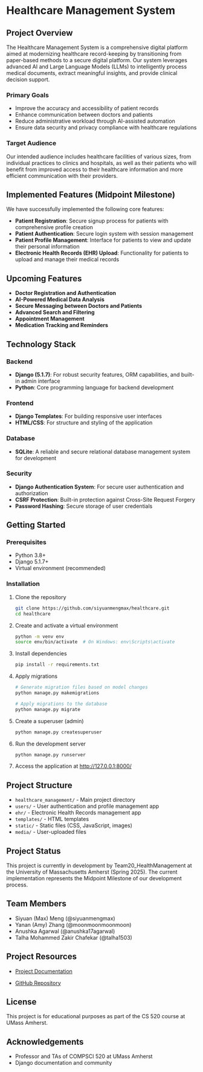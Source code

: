 # Healthcare Management System

## Project Overview
The Healthcare Management System is a comprehensive digital platform aimed at modernizing healthcare record-keeping by transitioning from paper-based methods to a secure digital platform. Our system leverages advanced AI and Large Language Models (LLMs) to intelligently process medical documents, extract meaningful insights, and provide clinical decision support.

### Primary Goals
- Improve the accuracy and accessibility of patient records
- Enhance communication between doctors and patients
- Reduce administrative workload through AI-assisted automation
- Ensure data security and privacy compliance with healthcare regulations

### Target Audience
Our intended audience includes healthcare facilities of various sizes, from individual practices to clinics and hospitals, as well as their patients who will benefit from improved access to their healthcare information and more efficient communication with their providers.

## Implemented Features (Midpoint Milestone)
We have successfully implemented the following core features:

- **Patient Registration**: Secure signup process for patients with comprehensive profile creation
- **Patient Authentication**: Secure login system with session management
- **Patient Profile Management**: Interface for patients to view and update their personal information
- **Electronic Health Records (EHR) Upload**: Functionality for patients to upload and manage their medical records

## Upcoming Features
- **Doctor Registration and Authentication**
- **AI-Powered Medical Data Analysis**
- **Secure Messaging between Doctors and Patients**
- **Advanced Search and Filtering**
- **Appointment Management**
- **Medication Tracking and Reminders**

## Technology Stack
### Backend
- **Django (5.1.7)**: For robust security features, ORM capabilities, and built-in admin interface
- **Python**: Core programming language for backend development

### Frontend
- **Django Templates**: For building responsive user interfaces
- **HTML/CSS**: For structure and styling of the application

### Database
- **SQLite**: A reliable and secure relational database management system for development

### Security
- **Django Authentication System**: For secure user authentication and authorization
- **CSRF Protection**: Built-in protection against Cross-Site Request Forgery
- **Password Hashing**: Secure storage of user credentials

## Getting Started

### Prerequisites
- Python 3.8+
- Django 5.1.7+
- Virtual environment (recommended)

### Installation
1. Clone the repository
   ```bash
   git clone https://github.com/siyuanmengmax/healthcare.git
   cd healthcare
   ```

2. Create and activate a virtual environment
   ```bash
   python -m venv env
   source env/bin/activate  # On Windows: env\Scripts\activate
   ```

3. Install dependencies
   ```bash
   pip install -r requirements.txt
   ```

4. Apply migrations
   ```bash
   # Generate migration files based on model changes
   python manage.py makemigrations
   
   # Apply migrations to the database
   python manage.py migrate

5. Create a superuser (admin)
   ```bash
   python manage.py createsuperuser
   ```

6. Run the development server
   ```bash
   python manage.py runserver
   ```

7. Access the application at http://127.0.0.1:8000/

## Project Structure
- `healthcare_management/` - Main project directory
- `users/` - User authentication and profile management app
- `ehr/` - Electronic Health Records management app
- `templates/` - HTML templates
- `static/` - Static files (CSS, JavaScript, images)
- `media/` - User-uploaded files

## Project Status
This project is currently in development by Team20_HealthManagement at the University of Massachusetts Amherst (Spring 2025). The current implementation represents the Midpoint Milestone of our development process.


## Team Members
- Siyuan (Max) Meng (@siyuanmengmax)
- Yanan (Amy) Zhang (@moonmoonmoonmoon)
- Anushka Agarwal (@anushka17agarwal)
- Talha Mohammed Zakir Chafekar (@talha1503)

## Project Resources
- [Project Documentation](https://drive.google.com/drive/folders/1CKSTxzOG-uz_qVGkbOr2_3o1p5T_zjmL?usp=sharing)

- [GitHub Repository](https://github.com/siyuanmengmax/healthcare)

## License
This project is for educational purposes as part of the CS 520 course at UMass Amherst.

## Acknowledgements
- Professor and TAs of COMPSCI 520 at UMass Amherst
- Django documentation and community

